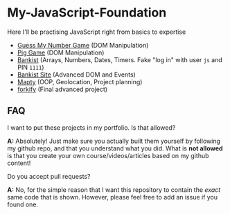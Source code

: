 # My-JavaScript-Foundation

Here I'll be practising JavaScript right from basics to expertise

- [Guess My Number Game](https://js-guess-my-number.netlify.app/) (DOM Manipulation)
- [Pig Game](https://pig-game-v2.netlify.app) (DOM Manipulation)
- [Bankist](https://bankist.netlify.app/) (Arrays, Numbers, Dates, Timers. Fake "log in" with user `js` and PIN `1111`)
- [Bankist Site](https://bankist-dom.netlify.app/) (Advanced DOM and Events)
- [Mapty](https://mapty.netlify.app/) (OOP, Geolocation, Project planning)
- [forkify](https://forkify-v2.netlify.app/) (Final advanced project)

## FAQ

I want to put these projects in my portfolio. Is that allowed?

**A:** Absolutely! Just make sure you actually built them yourself by following my github repo, and that you understand what you did. What is **not allowed** is that you create your own course/videos/articles based on my github content!

Do you accept pull requests?

**A:** No, for the simple reason that I want this repository to contain the _exact_ same code that is shown. However, please feel free to add an issue if you found one.
